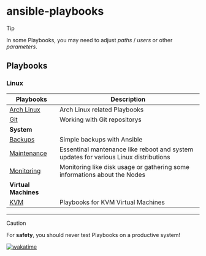 # ansible-playbooks

> [!TIP]
> In some Playbooks, you may need to adjust *paths* / *users* or other *parameters*.
## Playbooks
### Linux
| Playbooks | Description |
| --- | --- |
| [Arch Linux](archlinux) | Arch Linux related Playbooks
| [Git](git) | Working with Git repositorys |
| **System** | | 
| [Backups](system/backups) | Simple backups with Ansible |
| [Maintenance](system/maintenance) | Essentinal mantenance like reboot and system updates for various Linux distributions |
| [Monitoring](system/monitoring) | Monitoring like disk usage or gathering some informations about the Nodes |
| **Virtual Machines** | |
| [KVM](virtual-machines/kvm) | Playbooks for KVM Virtual Machines |
---

> [!CAUTION]
> For **safety**, you should never test Playbooks on a productive system!

[![wakatime](https://wakatime.com/badge/github/mrtoadie/ansible-playbooks.svg)](https://wakatime.com/badge/github/mrtoadie/ansible-playbooks)